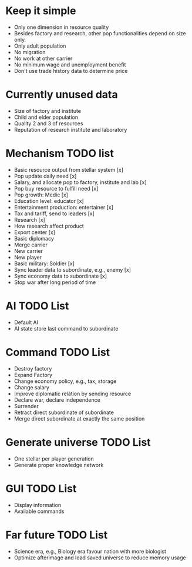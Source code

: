 # Keep it simple
* Only one dimension in resource quality
* Besides factory and research, other pop functionalities depend on size only.
* Only adult population
* No migration
* No work at other carrier
* No minimum wage and unemployment benefit
* Don't use trade history data to determine price

# Currently unused data
* Size of factory and institute
* Child and elder population
* Quality 2 and 3 of resources
* Reputation of research institute and laboratory

# Mechanism TODO list
* Basic resource output from stellar system [x]
* Pop update daily need [x]
* Salary, and allocate pop to factory, institute and lab [x]
* Pop buy resource to fulfill need [x]
* Pop growth: Medic [x]
* Education level: educator [x]
* Entertainment production: entertainer [x]
* Tax and tariff, send to leaders [x]
* Research [x]
* How research affect product
* Export center [x]
* Basic diplomacy
* Merge carrier
* New carrier
* New player
* Basic military: Soldier [x]
* Sync leader data to subordinate, e.g., enemy [x]
* Sync economy data to subordinate [x]
* Stop war after long period of time

# AI TODO List
* Default AI
* AI state store last command to subordinate

# Command TODO List
* Destroy factory
* Expand Factory
* Change economy policy, e.g., tax, storage
* Change salary
* Improve diplomatic relation by sending resource
* Declare war, declare independence
* Surrender
* Retract direct subordinate of subordinate
* Merge direct subordinate at exactly the same position

# Generate universe TODO List
* One stellar per player generation
* Generate proper knowledge network

# GUI TODO List
* Display information
* Available commands

# Far future TODO List
* Science era, e.g., Biology era favour nation with more biologist
* Optimize afterimage and load saved universe to reduce memory usage